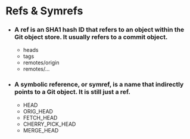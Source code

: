 # Refs & Symrefs

- ### A ref is an SHA1 hash ID that refers to an object within the Git object store. It usually refers to a commit object. 
  - heads
  - tags
  - remotes/origin
  - remotes/...

- ### A symbolic reference, or symref, is a name that indirectly points to a Git object. It is still just a ref.
  - HEAD
  - ORIG_HEAD
  - FETCH_HEAD
  - CHERRY_PICK_HEAD
  - MERGE_HEAD